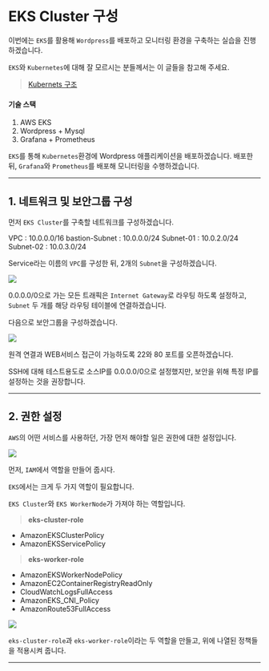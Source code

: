 # EKS Cluster 구성

이번에는 `EKS`를 활용해 `Wordpress`를 배포하고 모니터링 환경을 구축하는 실습을 진행하겠습니다.

`EKS`와 `Kubernetes`에 대해 잘 모르시는 분들께서는 이 글들을 참고해 주세요.
> [Kubernets 구조](https://velog.io/@squarebird/Kubernetes-Kubernetes-%EA%B5%AC%EC%A1%B0)

#### 기술 스택
>
1. AWS EKS
2. Wordpress + Mysql
3. Grafana + Prometheus

`EKS`를 통해 `Kubernetes`환경에 Wordpress 애플리케이션을 배포하겠습니다.
배포한 뒤, `Grafana`와 `Prometheus`를 배포해 모니터링을 수행하겠습니다.

---

## 1. 네트워크 및 보안그룹 구성

먼저 `EKS Cluster`를 구축할 네트워크를 구성하겠습니다.

>
VPC : 10.0.0.0/16
bastion-Subnet : 10.0.0.0/24
Subnet-01 : 10.0.2.0/24
Subnet-02 : 10.0.3.0/24

Service라는 이름의 `VPC`를 구성한 뒤, 2개의 `Subnet`을 구성하겠습니다.

![](https://velog.velcdn.com/images/squarebird/post/71e6b43e-0547-446c-929c-e88db9733b7a/image.png)

0.0.0.0/0으로 가는 모든 트래픽은 `Internet Gateway`로 라우팅 하도록 설정하고, `Subnet` 두 개를 해당 라우팅 테이블에 연결하겠습니다.

다음으로 보안그룹을 구성하겠습니다.

![](https://velog.velcdn.com/images/squarebird/post/964f8959-4cbd-4824-888c-dcdb5d807e70/image.png)

원격 연결과 WEB서비스 접근이 가능하도록 22와 80 포트를 오픈하겠습니다.

SSH에 대해 테스트용도로 소스IP를 0.0.0.0/0으로 설정했지만, 보안을 위해 특정 IP를 설정하는 것을 권장합니다.

---

## 2. 권한 설정

`AWS`의 어떤 서비스를 사용하던, 가장 먼저 해야할 일은 권한에 대한 설정입니다.

![](https://velog.velcdn.com/images/squarebird/post/7ed9425a-83a7-4d17-9d00-fdaa62509e72/image.png)

먼저, `IAM`에서 역할을 만들어 줍시다.

`EKS`에서는 크게 두 가지 역할이 필요합니다.

`EKS Cluster`와 `EKS WorkerNode`가 가져야 하는 역할입니다.

> **eks-cluster-role**
- AmazonEKSClusterPolicy
- AmazonEKSServicePolicy

> **eks-worker-role**
- AmazonEKSWorkerNodePolicy
- AmazonEC2ContainerRegistryReadOnly
- CloudWatchLogsFullAccess
- AmazonEKS_CNI_Policy
- AmazonRoute53FullAccess

![](https://velog.velcdn.com/images/squarebird/post/ae3bd513-42f8-48df-88e5-3ae939d32d9f/image.png)

`eks-cluster-role`과 `eks-worker-role`이라는 두 역할을 만들고, 위에 나열된 정책들을 적용시켜 줍니다.

---

